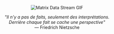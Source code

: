 <div align="center">
  <img src="https://media.giphy.com/media/LaVp0AyqR5bGsC5Cbm/giphy.gif" alt="Matrix Data Stream GIF" />
</div>

<p align="center">
  <em>"Il n'y a pas de faits, seulement des interprétations.<br>
  Derrière chaque fait se cache une perspective"</em><br>
  — Friedrich Nietzsche
</p>
